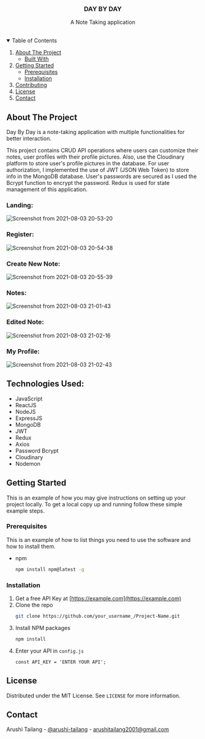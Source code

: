 <br />
<p align="center">
  <h3 align="center">DAY BY DAY</h3>

  <p align="center">
    A Note Taking application
    <br />
    </p>
</p>
<br />
<!-- TABLE OF CONTENTS -->
<details open="open">
  <summary>Table of Contents</summary>
  <ol>
    <li>
      <a href="#about-the-project">About The Project</a>
      <ul>
        <li><a href="#built-with">Built With</a></li>
      </ul>
    </li>
    <li>
      <a href="#getting-started">Getting Started</a>
      <ul>
        <li><a href="#prerequisites">Prerequisites</a></li>
        <li><a href="#installation">Installation</a></li>
      </ul>
    </li>
    <li><a href="#contributing">Contributing</a></li>
    <li><a href="#license">License</a></li>
    <li><a href="#contact">Contact</a></li>
  </ol>
</details>


<!-- ABOUT THE PROJECT -->
## About The Project
  
Day By Day is a note-taking application with multiple functionalities for better interaction.

This project contains CRUD API operations where users can customize their notes, user profiles with their profile pictures. Also, use the Cloudinary platform to store user's profile pictures in the database.
For user authorization, I implemented the use of JWT (JSON Web Token) to store info in the MongoDB database. User's passwords are secured as I used the Bcrypt function to encrypt the password.
Redux is used for state management of this application.
  
  ### Landing:
![Screenshot from 2021-08-03 20-53-20](https://user-images.githubusercontent.com/75250092/128045616-6bea321f-39bd-4ff1-8032-5ec2aac8a96f.png)
### Register:
![Screenshot from 2021-08-03 20-54-38](https://user-images.githubusercontent.com/75250092/128048462-848f9e5c-8519-4755-9709-1cd2c47cec13.png)
### Create New Note:
![Screenshot from 2021-08-03 20-55-39](https://user-images.githubusercontent.com/75250092/128049279-979492fc-6fce-4cae-8e0d-10dad0aca0cd.png)
### Notes:
![Screenshot from 2021-08-03 21-01-43](https://user-images.githubusercontent.com/75250092/128048610-9fe5eea7-239b-4dcb-9576-b7c7ce3fa135.png)

### Edited Note:
![Screenshot from 2021-08-03 21-02-16](https://user-images.githubusercontent.com/75250092/128049401-f6868e3c-87c7-45d3-94ec-5bf7dd852628.png)

### My Profile:
![Screenshot from 2021-08-03 21-02-43](https://user-images.githubusercontent.com/75250092/128049502-1e254ded-4cd7-49c6-a489-4cc18f51f6ac.png)


## Technologies Used:

- JavaScript
- ReactJS
- NodeJS
- ExpressJS
- MongoDB
- JWT
- Redux
- Axios
- Password Bcrypt
- Cloudinary
- Nodemon



<!-- GETTING STARTED -->
## Getting Started

This is an example of how you may give instructions on setting up your project locally.
To get a local copy up and running follow these simple example steps.

### Prerequisites

This is an example of how to list things you need to use the software and how to install them.
* npm
  ```sh
  npm install npm@latest -g
  ```

### Installation

1. Get a free API Key at [https://example.com](https://example.com)
2. Clone the repo
   ```sh
   git clone https://github.com/your_username_/Project-Name.git
   ```
3. Install NPM packages
   ```sh
   npm install
   ```
4. Enter your API in `config.js`
   ```JS
   const API_KEY = 'ENTER YOUR API';
   ```




## License

Distributed under the MIT License. See `LICENSE` for more information.



<!-- CONTACT -->
## Contact

Arushi Tailang - [@arushi-tailang](https://www.linkedin.com/in/arushi-tailang-1a23001b0/) - arushitailang2001@gmail.com












